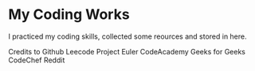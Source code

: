 # My Coding Works

I practiced my coding skills, collected some reources and stored in here.

Credits to
Github
Leecode
Project Euler
CodeAcademy
Geeks for Geeks
CodeChef
Reddit
